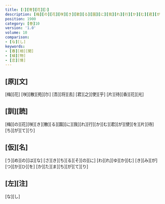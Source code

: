 ```yaml
---
title: [（][寄][花][）]
description: [梅][の][花][咲][き][散][る][園][に][我][れ][行][か][む][君][が][使][を][片][待][ち][が][て][り]
position: 1900
category: [巻]10
version: '1.0'
volume: 10
comparison:
- [な][し]
keywords:
- [春][相][聞]
- [植][物]
- [恋][情]
---
```


## [原][文]

[梅][花] [咲][散][苑][尓] [吾][将][去] [君][之][使][乎] [片][待][香][花][光]

## [訓][読]

[梅][の][花][咲][き][散][る][園][に][我][れ][行][か][む][君][が][使][を][片][待][ち][が][て][り]

## [仮][名]

[う][め][の][は][な] [さ][き][ち][る][そ][の][に] [わ][れ][ゆ][か][む] [き][み][が][つ][か][ひ][を] [か][た][ま][ち][が][て][り]

## [左][注]

[な][し]
